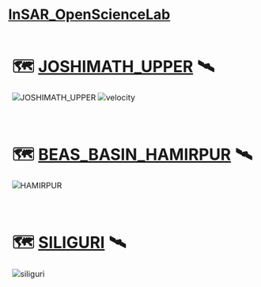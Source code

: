 # [InSAR_OpenScienceLab](https://opensciencelab.asf.alaska.edu/)


<table>
<thead>
<tr>
<td>

# 🗺️ [JOSHIMATH_UPPER](https://github.com/1kaiser/InSAR_OpenScienceLab/blob/main/media/JOSHIMATH_UPPER.png) 🛰️

![JOSHIMATH_UPPER](https://user-images.githubusercontent.com/26379748/216292730-b12e26fc-ad6e-4e97-baa8-b891eee7abc7.jpg)
![velocity](https://user-images.githubusercontent.com/26379748/216293030-b49e7007-8601-479d-9486-4ef2a10c246d.png)

</td>
</tr>
</tbody>
</table>

<table>
<thead>
<tr>
<td>

# 🗺️ [BEAS_BASIN_HAMIRPUR](https://github.com/1kaiser/InSAR_OpenScienceLab/blob/main/media/HAMIRPUR.png) 🛰️

![HAMIRPUR](https://user-images.githubusercontent.com/26379748/216292800-5137147d-621c-46de-9bb9-b5be256e10ac.jpg)

</td>
</tr>
</tbody>
</table>



<table>
<thead>
<tr>
<td>

# 🗺️ [SILIGURI](https://github.com/1kaiser/InSAR_OpenScienceLab/blob/main/media/siliguri.png) 🛰️

![siliguri](https://user-images.githubusercontent.com/26379748/216292930-64d666cc-c262-4a0f-8fdf-66f78d1377ae.jpg)

</td>
</tr>
</tbody>
</table>
